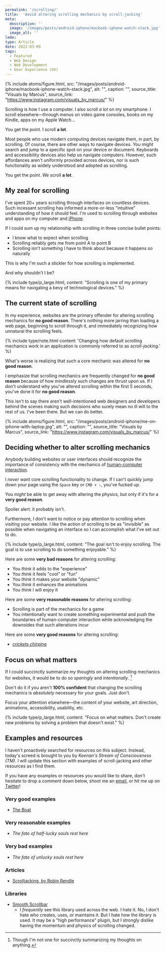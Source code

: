 ```yaml
---
permalink: '/scrolling/'
title:  'Avoid altering scrolling mechanics by scroll-jacking'
meta:
  description: ''
  image: '/images/posts/android-iphone/macbook-iphone-watch-stack.jpg'
  image_alt: ''
lede: 
type: Article
date: 2022-03-09
tags:
  - Featured
  - Web Design
  - Web Development
  - User Experience (UX)
---
```


{% include atoms/figure.html, src: "/images/posts/android-iphone/macbook-iphone-watch-stack.jpg", alt: "", caption: "", source_title: "Visuals by Marcus", source_link: "https://www.instagram.com/visuals_by_marcus/" %}

Scrolling is how I use a computer. I also scroll _a lot_ on my smartphone. I scroll elsewhere—through menus on video game consoles, books on my Kindle, apps on my Apple Watch&hellip;

You get the point. I scroll **a lot**.

Most people who use modern computing devices navigate them, in part, by scrolling. Of course, there are other ways to navigate devices. You might search and jump to a specific spot on your device or document. Keyboards and accessibility devices also help us navigate computers. However, such affordances aren't uniformly provided across devices, nor is such functionality as widely understood and adopted as scrolling.

You get the point. _We_ scroll **a lot**.

## My zeal for scrolling  

I've spent 20+ years scrolling through interfaces on countless devices. Such incessant scrolling has informed a more-or-less "intuitive" understanding of how it should feel. I'm used to scrolling through websites and apps on my computer and [iPhone](/switch-from-android-to-iphone/).

If I could sum up my relationship with scrolling in three concise bullet points:
- I know what to expect when scrolling  
- Scrolling reliably gets me from point A to point B  
- Scrolling isn't something I have to think about because it happens so naturally  

This is why I'm such a stickler for how scrolling is implemented. 

And why shouldn't I be?

{% include type/p_large.html, content: "Scrolling is one of my primary means for navigating a bevy of technological devices." %}

## The current state of scrolling  

In my experience, websites are the primary offender for altering scrolling mechanics for **no good reason**. There's nothing more jarring than loading a web page, beginning to scroll through it, and immediately recognizing how unnatural the scrolling feels.

{% include type/note.html content: 'Changing how default scrolling mechanics work in an application is commonly referred to as <em>scroll-jacking</em>.' %}

What's worse is realizing that such a core mechanic was altered for **no good reason**.

I emphasize that scrolling mechanics are frequently changed for **no good reason** because of how mindlessly such changes are thrust upon us. If I don't understand why you've altered scrolling within the first 5 seconds, you've done it for **no good reason**.

This isn't to say there aren't well-intentioned web designers and developers behind the scenes making such decisions who surely mean no ill will to the rest of us. I've been there. But we can do better.

{% include atoms/figure.html, src: "/images/posts/android-iphone/me-on-iphone-with-laptop.jpg", alt: "", caption: "", source_title: "Visuals by Marcus", source_link: "https://www.instagram.com/visuals_by_marcus/" %}

## Deciding whether to alter scrolling mechanics  

Anybody building websites or user interfaces should recognize the importance of consistency with the mechanics of [human-computer interaction](https://en.wikipedia.org/wiki/Human-computer_interaction).

I _never_ want core scrolling functionality to change. If I can't quickly jump down your page using the `Space` key or `CMD + ⇩`, you've fucked up. 

You _might_ be able to get away with altering the physics, but only if it's for a **very good reason**. 

Spoiler alert: it probably isn't.

Furthermore, I don't want to notice or pay attention to scrolling when visiting your website. I like the action of scrolling to be as "invisible" as possible when navigating an interface so I can accomplish what I've set out to do.

{% include type/p_large.html, content: "The goal isn't to enjoy scrolling. The goal is to use scrolling to do something enjoyable." %}

Here are some **very bad reasons** for altering scrolling:  
- You _think_ it adds to the "experience"
- You _think_ it feels "cool" or "fun"
- You _think_ it makes your website "dynamic"
- You _think_ it enhances the animations
- You _think_ I will enjoy it

Here are some **very reasonable reasons** for altering scrolling:  
- Scrolling is part of the mechanics for a game
- You intentionally want to create something experimental and push the boundaries of human-computer interaction while acknowledging the downsides that such alterations incur

Here are some **very good reasons** for altering scrolling:  
- *[crickets chirping](https://www.youtube.com/watch?v=RktX4lbe_g4)*  

## Focus on what matters  

If I could succinctly summarize my thoughts on altering scrolling mechanics for websites, it would be to do so _sparingly_ and _intentionally_. [^1]

[^1]: Though I'm not one for succinctly summarizing my thoughts on anything.

Don't do it if you aren't **100% confident** that changing the scrolling mechanics is _absolutely_ necessary for your goals. Just don't.

Focus your attention elsewhere—the content of your website, art direction, animations, accessibility, usability, etc.

{% include type/p_large.html, content: "Focus on what matters. Don't create new problems by solving a problem that doesn't exist." %}

## Examples and resources  

I haven't proactively searched for resources on this subject. Instead, today's screed is brought to you by _Keenan's Stream of Consciousness (TM)_. I will update this section with examples of scroll-jacking and other resources as I find them.

If you have any examples or resources you would like to share, don't hesitate to drop a comment down below, shoot me an [email](/contact), or hit me up on [Twitter](https://twitter.com/KeenanPayne_)!

<h3 class="_text-h4">Very good examples</h3>

- [The Boat](https://www.sbs.com.au/theboat/)

<h3 class="_text-h4">Very reasonable examples</h3>

- _The fate of half-lucky souls rest here_

<h3 class="_text-h4">Very bad examples</h3>

- _The fate of unlucky souls rest here_

<h3 class="_text-h4">Articles</h3>

- [Scrolljacking, by Robin Rendle](https://www.robinrendle.com/notes/scrolljacking/)

<h3 class="_text-h4"> Libraries</h3>

- [Smooth Scrollbar](https://idiotwu.github.io/smooth-scrollbar/)
  - I _frequently_ see this library used across the web. I hate it. No, I don't hate who creates, uses, or maintains it. But I hate how the library is used. It may be a "high performance" plugin, but I strongly dislike having the momentum and physics of scrolling changed.
